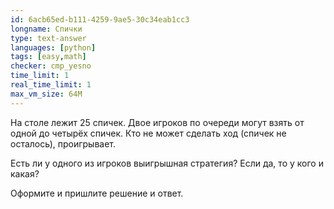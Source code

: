 ```yaml
---
id: 6acb65ed-b111-4259-9ae5-30c34eab1cc3
longname: Спички
type: text-answer
languages: [python]
tags: [easy,math]
checker: cmp_yesno
time_limit: 1
real_time_limit: 1
max_vm_size: 64M
---
```


На столе лежит 25 спичек. Двое игроков по очереди могут взять от одной до четырёх спичек. Кто не может сделать ход (спичек не осталось), проигрывает.

Есть ли у одного из игроков выигрышная стратегия? Если да, то у кого и какая?

Оформите и пришлите решение и ответ.
